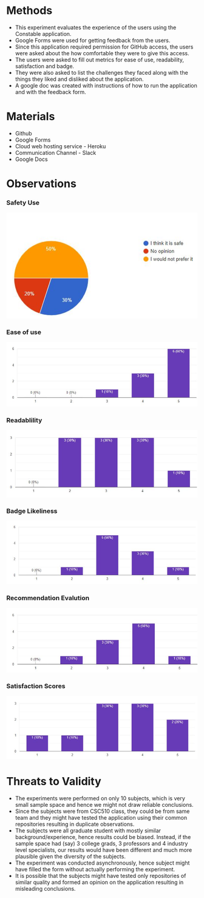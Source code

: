 # Methods
* This experiment evaluates the experience of the users using the Constable application. 
* Google Forms were used for getting feedback from the users.
* Since this application required permission for GitHub access, the users were asked about the how comfortable they were to give this access.
* The users were asked to fill out metrics for ease of use, readability, satisfaction and badge. 
* They were also asked to list the challenges they faced along with the things they liked and disliked about the application. 
* A google doc was created with instructions of how to run the application and with the feedback form.

# Materials
* Github
* Google Forms
* Cloud web hosting service - Heroku
* Communication Channel - Slack
* Google Docs


# Observations
### Safety Use
![Safe use](https://github.com/bhavesh242/constable-github-action/blob/main/assets/Q1.JPG)

### Ease of use
![Application_Ease](https://github.com/bhavesh242/constable-github-action/blob/main/assets/Application_ease.JPG)

### Readablility
![Readability Results](https://github.com/bhavesh242/constable-github-action/blob/main/assets/Results_Readable.JPG)

### Badge Likeliness
![Badge Likeliness](https://github.com/bhavesh242/constable-github-action/blob/main/assets/badge_likeliness.JPG)

### Recommendation Evalution
![Recommendation Likeliness](https://github.com/bhavesh242/constable-github-action/blob/main/assets/recommend_constable.JPG)

### Satisfaction Scores
![Satisfaction Scores](https://github.com/bhavesh242/constable-github-action/blob/main/assets/scores_satisfied.JPG)

# Threats to Validity
- The experiments were performed on only 10 subjects, which is very small sample space and hence we might not draw reliable conclusions.
- Since the subjects were from CSC510 class, they could be from same team and they might have tested the application using their common repositories resulting in duplicate observations.
- The subjects were all graduate student with mostly similar background/experience, hence results could be biased. Instead, if the sample space had (say) 3 college grads, 3 professors and 4 industry level specialists, our results would have been different and much more plausible given the diversity of the subjects.
-  The experiment was conducted asynchronously, hence subject might have filled the form without actually performing the experiment.
- It is possible that the subjects might have tested only repositories of similar quality and formed an opinion on the application resulting in misleading conclusions.
